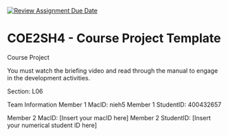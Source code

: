 [![Review Assignment Due Date](https://classroom.github.com/assets/deadline-readme-button-22041afd0340ce965d47ae6ef1cefeee28c7c493a6346c4f15d667ab976d596c.svg)](https://classroom.github.com/a/mLqiHWLE)
# COE2SH4 - Course Project Template
Course Project

You must watch the briefing video and read through the manual to engage in the development activities.


Section: L06

Team Information
Member 1 MacID: nieh5
Member 1 StudentID: 400432657

Member 2 MacID: [Insert your macID here]
Member 2 StudentID: [Insert your numerical student ID here]
